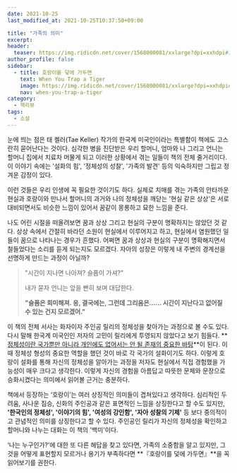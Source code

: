 ```yaml
---
date: 2021-10-25
last_modified_at: 2021-10-25T10:37:50+09:00

title: "가족의 의미"
excerpt:
header:
  teaser: https://img.ridicdn.net/cover/1568000081/xxlarge?dpi=xxhdpi#1
author_profile: false
sidebar:
  - title: 호랑이를 덫에 가두면
    text: When You Trap a Tiger
    image: https://img.ridicdn.net/cover/1568000081/xxlarge?dpi=xxhdpi#1
    nav: when-you-trap-a-tiger
category:
  - 책리뷰
tags:
  - 소설
---
```

눈에 띄는 점은 태 켈러(Tae Keller) 작가의 한국계 미국인이라는 특별함이 책에도 고스란히 묻어난다는 것이다. 심각한 병을 진단받은 우리 할머니, 엄마와 나 그리고 언니는 할머니 집에서 치료차 머물게 되고 이러한 상황에서 겪는 일들이 책의 전체 줄거리이다. 이 이야기 속에는 '설화의 힘', '정체성의 성찰', '가족의 발견' 등의 익숙하지만 그립고 정겨운 감정이 있다. 

이런 것들은 우리 인생에 꼭 필요한 것이기도 하다. 실제로 치매를 겪는 가족의 안타까운 현실과 호랑이와 만나서 할머니의 과거와 나의 정체성을 깨닫는 '현실 같은 상상'은 서로 대비되면서도 비슷한 느낌이 있어서 꿈같이 몽롱하고 묘한 느낌을 준다. 

나도 어린 시절을 떠올려보면 꿈과 상상 그리고 현실의 구분이 명확하지는 않았던 것 같다. 상상 속에서 간절히 바라던 소원이 현실에서 이루어지고 하고, 현실에서 염원했던 일들이 꿈으로 나타나는 경우가 흔했다. 어쩌면 꿈과 상상과 현실의 구분이 명확해지면서 철들었다는 소리를 듣게 되는지도 모르겠다. 자아의 성장은 이렇게 내 주변의 경계선을 선명하게 만드는 과정이 아닐까? 

> "시간이 지나면 나아져? 슬픔이 가셔?" 
>
> 내가 묻자 언니는 앞을 빤히 보며 대답한다. 
>
> **"슬픔은 희미해져. 응, 결국에는, 그런데 그리움은...... 시간이 지난다고 없어질 수 있는 건지 모르겠어."**

이 책의 전체 서사는 화자이자 주인공 릴리의 정체성을 찾아가는 과정으로 볼 수도 있다. 다시 말해  한국계 미국인인 저자의 고민이 릴리에게 투영되지 않았다고 보기 힘들다. **<u>정체성이란 국가뿐만 아니라 개인에도 없어서는 안 될 존재의 중요한 바탕</u>**이 된다. 이때 정체성 형성의 중요한 역할을 했던 것이 바로 각 국가의 설화이기도 하다. 이렇게 호랑이 설화를 통해 자신의 정체성을 알아가는 과정을 저자도 현실에서 직접 경험했을 가능성이 매우 크다고 생각한다. 이렇게 자신의 경험을 아름답고 따뜻한 문체와 문장으로 승화시켰다는 의미에서 읽어볼 근거는 충분하다. 

책에서 등장하는 ‘호랑이’는 여러 상징적인 의미들이 겹쳐있다고 생각하다. 심리적인 두려움, 사나운 짐승, 신화의 주인공과 같은 표면적인 느낌을 상징한다고 할 수도 있지만, **'한국인의 정체성', '이야기의 힘', '여성의 강인함', '자아 성찰의 기제'** 등 보다 중의적이고 관념적인 의미를 상징한다고 할 수 있다. 주인공인 릴리가 자신의 정체성을 확인하고 할머니와 나누는 대화는 이 책의 '백미'이다. 

‘나는 누구인가?’에 대한 또 다른 해답을 찾고 있다면, 가족의 소중함을 알고 있지만, 그것을 어떻게 표현할지 모르거나 용기가 부족하다면 **『호랑이를 덫에 가두면』**을 꼭 읽어보기를 권한다.